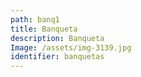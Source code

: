 ```yaml
---
path: banq1
title: Banqueta
description: Banqueta
Image: /assets/img-3139.jpg
identifier: banquetas
---
```


